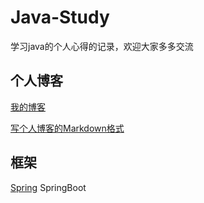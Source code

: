 # Java-Study
学习java的个人心得的记录，欢迎大家多多交流

## 个人博客
[我的博客](https://blog.csdn.net/Coming_Quietly)

[写个人博客的Markdown格式](https://blog.csdn.net/SIMBA1949/article/details/79001226)
## 框架
[Spring](https://github.com/Bravo-K/Java-Study/blob/master/Spring.md)
SpringBoot
